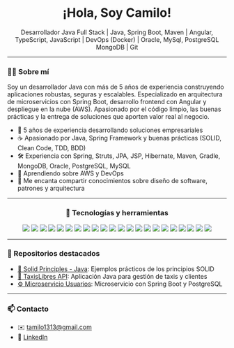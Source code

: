 <h1 align="center">¡Hola, Soy Camilo!</h1>

<p align="center">
  Desarrollador Java Full Stack | Java, Spring Boot, Maven | Angular, TypeScript, JavaScript | DevOps (Docker) | Oracle, MySql, PostgreSQL MongoDB | Git

---

### 👨‍💻 Sobre mí

Soy un desarrollador Java con más de 5 años de experiencia construyendo aplicaciones robustas, seguras y escalables. Especializado en arquitectura de microservicios con Spring Boot, desarrollo frontend con Angular y despliegue en la nube (AWS). Apasionado por el código limpio, las buenas prácticas y la entrega de soluciones que aporten valor real al negocio.

- 🧠 5 años de experiencia desarrollando soluciones empresariales
- ☕ Apasionado por Java, Spring Framework y buenas prácticas (SOLID, Clean Code, TDD, BDD)
- 🛠️ Experiencia con Spring, Struts, JPA, JSP, Hibernate, Maven, Gradle, MongoDB, Oracle, PostgreSQL, MySQL
- 🌱 Aprendiendo sobre AWS y DevOps
- 💬 Me encanta compartir conocimientos sobre diseño de software, patrones y arquitectura

---

<div align="center">

### 🧰 Tecnologías y herramientas


<!-- Lenguajes y backend -->
<img src="https://img.shields.io/badge/Java-ED8B00?style=for-the-badge&logo=java&logoColor=white"/>
<img src="https://img.shields.io/badge/Spring_Boot-6DB33F?style=for-the-badge&logo=spring-boot&logoColor=white"/>
<img src="https://img.shields.io/badge/JPA-59666C?style=for-the-badge&logo=hibernate&logoColor=white"/>
<img src="https://img.shields.io/badge/Hibernate-59666C?style=for-the-badge&logo=hibernate&logoColor=white"/>
<img src="https://img.shields.io/badge/Maven-C71A36?style=for-the-badge&logo=apache-maven&logoColor=white"/>
<img src="https://img.shields.io/badge/Gradle-02303A?style=for-the-badge&logo=gradle&logoColor=white"/>
<img src="https://img.shields.io/badge/Struts-2C2255?style=for-the-badge&logo=apache&logoColor=white"/>

<!-- Frontend -->
<img src="https://img.shields.io/badge/Angular-DD0031?style=for-the-badge&logo=angular&logoColor=white"/>
<img src="https://img.shields.io/badge/Node.js-339933?style=for-the-badge&logo=nodedotjs&logoColor=white"/>
<img src="https://img.shields.io/badge/TypeScript-007ACC?style=for-the-badge&logo=typescript&logoColor=white"/>
<img src="https://img.shields.io/badge/JavaScript-F7DF1E?style=for-the-badge&logo=javascript&logoColor=black"/>

<!-- Bases de datos -->
<img src="https://img.shields.io/badge/Oracle-F80000?style=for-the-badge&logo=oracle&logoColor=white"/>
<img src="https://img.shields.io/badge/PostgreSQL-336791?style=for-the-badge&logo=postgresql&logoColor=white"/>
<img src="https://img.shields.io/badge/MySQL-4479A1?style=for-the-badge&logo=mysql&logoColor=white"/>
<img src="https://img.shields.io/badge/MongoDB-47A248?style=for-the-badge&logo=mongodb&logoColor=white"/>

<!-- DevOps y herramientas -->
<img src="https://img.shields.io/badge/Docker-2496ED?style=for-the-badge&logo=docker&logoColor=white"/>
<img src="https://img.shields.io/badge/AWS-232F3E?style=for-the-badge&logo=amazon-aws&logoColor=white"/>
<img src="https://img.shields.io/badge/Jenkins-D24939?style=for-the-badge&logo=jenkins&logoColor=white"/>
<img src="https://img.shields.io/badge/Git-F05032?style=for-the-badge&logo=git&logoColor=white"/>
<img src="https://img.shields.io/badge/GitHub-181717?style=for-the-badge&logo=github&logoColor=white"/>

<!-- Testing -->
<img src="https://img.shields.io/badge/JUnit-25A162?style=for-the-badge&logo=java&logoColor=white"/>
<img src="https://img.shields.io/badge/Mockito-000000?style=for-the-badge&logo=mockito&logoColor=white"/>

</div>

---

### 📂 Repositorios destacados

- [🧱 Solid Principles - Java](https://github.com/tu_usuario/SolidTest): Ejemplos prácticos de los principios SOLID
- [🚖 TaxisLibres API](https://github.com/tu_usuario/TaxisLibres): Aplicación Java para gestión de taxis y clientes
- [⚙️ Microservicio Usuarios](https://github.com/tu_usuario/ms-usuarios): Microservicio con Spring Boot y PostgreSQL

------

### 📫 Contacto

- ✉️ tamilo1313@gmail.com
- 💼 [LinkedIn](https://www.linkedin.com/in/frankrodriguez95)
